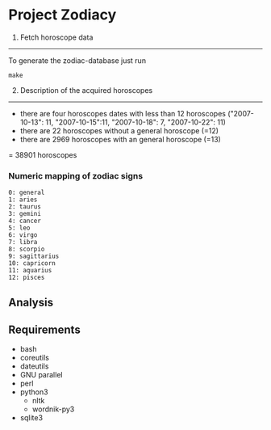 Project Zodiacy
===============



1) Fetch horoscope data
-----------------------
To generate the zodiac-database just run

```
make
```


2) Description of the acquired horoscopes
-----------------------------------------

* there are four horoscopes dates with less than 12 horoscopes ("2007-10-13": 11, "2007-10-15":11, "2007-10-18": 7, "2007-10-22": 11)
* there are 22 horoscopes without a general horoscope (=12)
* there are 2969 horoscopes with an general horoscope (=13)

= 38901 horoscopes

### Numeric mapping of zodiac signs

```
0: general
1: aries
2: taurus
3: gemini
4: cancer
5: leo
6: virgo
7: libra
8: scorpio
9: sagittarius
10: capricorn
11: aquarius
12: pisces
```

Analysis
--------


Requirements
------------

* bash
* coreutils
* dateutils
* GNU parallel
* perl
* python3
  * nltk
  * wordnik-py3
* sqlite3
